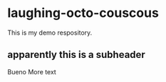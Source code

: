 # laughing-octo-couscous
This is my demo respository. 

## apparently this is a subheader
Bueno
More text
